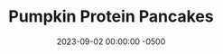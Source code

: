 ---
layout: post
title:  "Pumpkin Protein Pancakes"
date:   2023-09-02 00:00:00 -0500
categories:
- Recipes
- Breakfast
permalink: /recipes/pancake
image: /assets/Food/Breakfast/Pumpkin Pancake/pancake-cover.jpg
ing: pancake-ing
facts: pancake-facts
section1: 
start2: 
section2: 
start3: 
section3: 
start4: 
section4: 
start5: 
section5: 
Prep: 20
Rest: 
Cook: 10
Source1: https://www.youtube.com/watch?v=lGQu2aFsnvc
Source2: 
whisk: https://s.samsungfood.com/yiMuk
tags: 
- oatmeal
- oats
- protein
- whey
- unflavored whey
- cinnamon
- nutmeg
- ginger
- gluten free
- butternut
- squash
- sweet potato
- waffle
Description: Unlike regular <a href="/misc/fake-healthy-foods#pancakes">pancakes</a>, these will serve to keep you fully all the way until lunch. With protein of the whey and fiber of the oats, plus the addition of pumpkin puree, this serves as a perfect fall recipe. These also work as waffles as well, but I prefer the pancakes.  For a very similar pancake recipe with banana instead, check out my <a href="/recipes/banana-protein-pancakes">Banana Protein Pancakes</a>.  Or, for more pumpkin recipes, see my <a href="pumpkin-bread">Protein Pumpkin Loaf</a>, <a href="pumpkin-pie">Perfect Protein Packed Pumpkin Pie</a>, or <a href="oats-pumpkin">Pumpkin Pie Protein Overnight Oats</a>
Instructions: 
- In a medium bowl, whisk together all the ingredients. Let batter rest for 5-10 minutes<br><br>
- <center><img src="/assets/Food/Breakfast/Pumpkin Pancake/pancake-batter.jpg" alt="" class="instruction-image"></center><br>

- Instead of liquid stevia/monk fruit, you can also use 1/2 tbsp (10 g) honey/maple syrup or 1 tbsp (15 g) mini chocolate chips<br><br>

- Meanwhile, preheat a large nonstick pan over medium heat with a spray of oil. The pan should sound like it's sizzling lightly when the batter is spooned in<br><br>

- Scoop batter into the pan. Cover, and cook over medium heat for about a minute, or until bubbles start to form. Flip, and cook for an additional minute. Remove from the pan, transfer to a wire rack or plate, and repeat. This recipe should make about 6 small pancakes<br><br>
- <center><img src="/assets/Food/Breakfast/Pumpkin Pancake/pancake-pan.jpg" alt="" class="instruction-image"></center><br>

- Also works as waffles. Cook on medium heat or so for 2-3 minutes<br><br>
- <center><img src="/assets/Food/Breakfast/Pumpkin Pancake/pancake-waffle.jpg" alt="" class="instruction-image"></center><br>
---